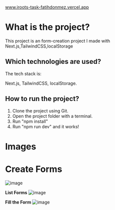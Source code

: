 www.iroots-task-fatihdonmez.vercel.app
# **What is the project?**

This project is an form-creation project I made with Next.js,TailwindCSS,localStorage

## **Which technologies are used?**
The tech stack is:

Next.js, TailwindCSS, localStorage.

## **How to run the project?**
1. Clone the project using Git.
2. Open the project folder with a terminal.
3. Run "npm install"
4. Run "npm run dev"
and it works!

# **Images**

# **Create Forms**

![image](https://github.com/fatihdonmezdev/iroots-task-fatihdonmez/assets/72231439/6754d1c6-f8a6-47c7-93e9-239a3d382771)

**List Forms**
![image](https://github.com/fatihdonmezdev/iroots-task-fatihdonmez/assets/72231439/6ab2b30b-bc95-4e26-93a8-2ea65056e73c)

**Fill the Form**
![image](https://github.com/fatihdonmezdev/iroots-task-fatihdonmez/assets/72231439/b26f986b-746f-41ac-b7a9-ec79780c27ce)

